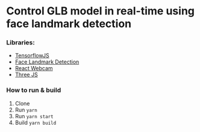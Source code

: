 # Control GLB model in real-time using face landmark detection

### Libraries:

- [TensorflowJS](https://www.npmjs.com/package/@tensorflow/tfjs)
- [Face Landmark Detection](https://www.npmjs.com/package/@tensorflow-models/face-landmarks-detection)
- [React Webcam](https://www.npmjs.com/package/react-webcam)
- [Three JS](https://threejs.org/)

### How to run & build
1. Clone
2. Run `yarn`
3. Run `yarn start`
4. Build `yarn build`